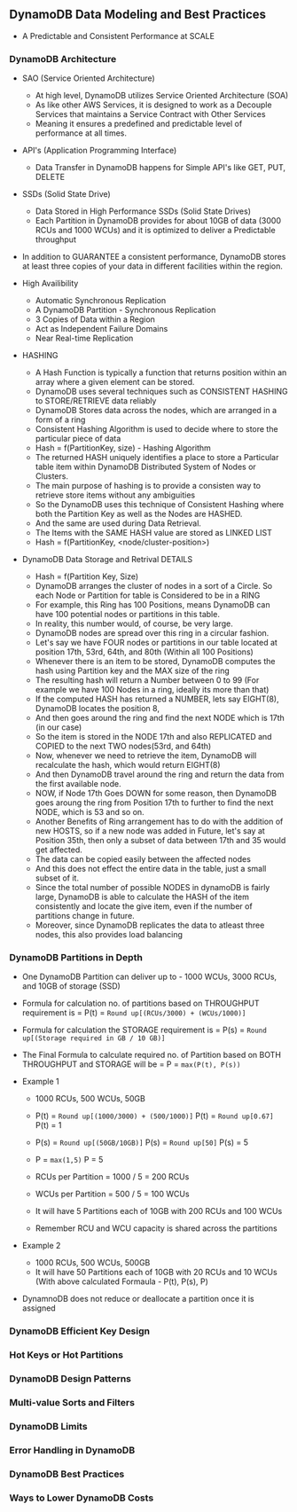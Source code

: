 ## DynamoDB Data Modeling and Best Practices

- A Predictable and Consistent Performance at SCALE

### DynamoDB Architecture

- SAO (Service Oriented Architecture)

  - At high level, DynamoDB utilizes Service Oriented Architecture (SOA)
  - As like other AWS Services, it is designed to work as a Decouple Services that maintains a Service Contract with Other Services
  - Meaning it ensures a predefined and predictable level of performance at all times.

- API's (Application Programming Interface)
  - Data Transfer in DynamoDB happens for Simple API's like GET, PUT, DELETE
- SSDs (Solid State Drive)

  - Data Stored in High Performance SSDs (Solid State Drives)
  - Each Partition in DynamoDB provides for about 10GB of data (3000 RCUs and 1000 WCUs) and it is optimized to deliver a Predictable throughput

- In addition to GUARANTEE a consistent performance, DynamoDB stores at least three copies of your data
  in different facilities within the region.
- High Availibility

  - Automatic Synchronous Replication
  - A DynamoDB Partition - Synchronous Replication
  - 3 Copies of Data within a Region
  - Act as Independent Failure Domains
  - Near Real-time Replication

- HASHING

  - A Hash Function is typically a function that returns position within an array where a given element can be stored.
  - DynamoDB uses several techniques such as CONSISTENT HASHING to STORE/RETRIEVE data reliably
  - DynamoDB Stores data across the nodes, which are arranged in a form of a ring
  - Consistent Hashing Algorithm is used to decide where to store the particular piece of data
  - Hash = f(PartitionKey, size) - Hashing Algorithm
  - The returned HASH uniquely identifies a place to store a Particular table item within DynamoDB Distributed System of Nodes or Clusters.
  - The main purpose of hashing is to provide a consisten way to retrieve store items without any ambiguities
  - So the DynamoDB uses this technique of Consistent Hashing where both the Partition Key as well as the Nodes are HASHED.
  - And the same are used during Data Retrieval.
  - The Items with the SAME HASH value are stored as LINKED LIST
  - Hash = f(PartitionKey, <node/cluster-position>)

- DynamoDB Data Storage and Retrival DETAILS
  - Hash = f(Partition Key, Size)
  - DynamoDB arranges the cluster of nodes in a sort of a Circle. So each Node or Partition for table is Considered to be in a RING
  - For example, this Ring has 100 Positions, means DynamoDB can have 100 potential nodes or partitions in this table.
  - In reality, this number would, of course, be very large.
  - DynamoDB nodes are spread over this ring in a circular fashion.
  - Let's say we have FOUR nodes or partitions in our table located at position 17th, 53rd, 64th, and 80th (Within all 100 Positions)
  - Whenever there is an item to be stored, DynamoDB computes the hash using Partition key and the MAX size of the ring
  - The resulting hash will return a Number between 0 to 99 (For example we have 100 Nodes in a ring, ideally its more than that)
  - If the computed HASH has returned a NUMBER, lets say EIGHT(8), DynamoDB locates the position 8,
  - And then goes around the ring and find the next NODE which is 17th (in our case)
  - So the item is stored in the NODE 17th and also REPLICATED and COPIED to the next TWO nodes(53rd, and 64th)
  - Now, whenever we need to retrieve the item, DynamoDB will recalculate the hash, which would return EIGHT(8)
  - And then DynamoDB travel around the ring and return the data from the first available node.
  - NOW, if Node 17th Goes DOWN for some reason, then DynamoDB goes aroung the ring from Position 17th to further to find the
    next NODE, which is 53 and so on.
  - Another Benefits of Ring arrangement has to do with the addition of new HOSTS, so if a new node was added in Future,
    let's say at Position 35th, then only a subset of data between 17th and 35 would get affected.
  - The data can be copied easily between the affected nodes
  - And this does not effect the entire data in the table, just a small subset of it.
  - Since the total number of possible NODES in dynamoDB is fairly large, DynamoDB is able to calculate the HASH of
    the item consistently and locate the give item, even if the number of partitions change in future.
  - Moreover, since DynamoDB replicates the data to atleast three nodes, this also provides load balancing

### DynamoDB Partitions in Depth

- One DynamoDB Partition can deliver up to - 1000 WCUs, 3000 RCUs, and 10GB of storage (SSD)
- Formula for calculation no. of partitions based on THROUGHPUT requirement is = P(t) = `Round up[(RCUs/3000) + (WCUs/1000)]`
- Formula for calculation the STORAGE requirement is = P(s) = `Round up[(Storage required in GB / 10 GB)]`
- The Final Formula to calculate required no. of Partition based on BOTH THROUGHPUT and STORAGE will be = P = `max(P(t), P(s))`
- Example 1

  - 1000 RCUs, 500 WCUs, 50GB
  - P(t) = `Round up[(1000/3000) + (500/1000)]`
    P(t) = `Round up[0.67]`
    P(t) = 1
  - P(s) = `Round up[(50GB/10GB)]`
    P(s) = `Round up[50]`
    P(s) = 5
  - P = `max(1,5)`
    P = 5

  - RCUs per Partition = 1000 / 5 = 200 RCUs
  - WCUs per Partition = 500 / 5 = 100 WCUs
  - It will have 5 Partitions each of 10GB with 200 RCUs and 100 WCUs
  - Remember RCU and WCU capacity is shared across the partitions

- Example 2
  - 1000 RCUs, 500 WCUs, 500GB
  - It will have 50 Partitions each of 10GB with 20 RCUs and 10 WCUs (With above calculated Formaula - P(t), P(s), P)
- DynamnoDB does not reduce or deallocate a partition once it is assigned

### DynamoDB Efficient Key Design

### Hot Keys or Hot Partitions

### DynamoDB Design Patterns

### Multi-value Sorts and Filters

### DynamoDB Limits

### Error Handling in DynamoDB

### DynamoDB Best Practices

### Ways to Lower DynamoDB Costs
